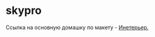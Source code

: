 # skypro
Ссылка на основную домашку по макету - [Инетерьер.](https://fogenn.github.io/skypro/3_layout/site/index.html)
